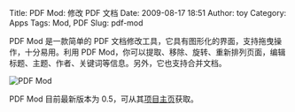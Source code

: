 Title: PDF Mod: 修改 PDF 文档
Date: 2009-08-17 18:51
Author: toy
Category: Apps
Tags: Mod, PDF
Slug: pdf-mod

PDF Mod 是一款简单的 PDF
文档修改工具，它具有图形化的界面，支持拖曳操作，十分易用。利用 PDF
Mod，你可以提取、移除、旋转、重新排列页面，编辑标题、主题、作者、关键词等信息。另外，它也支持合并文档。

![PDF Mod](http://i.linuxtoy.org/images/2009/08/pdfmod.png)

PDF Mod 目前最新版本为
0.5，可从其[项目主页](http://live.gnome.org/PdfMod)获取。
